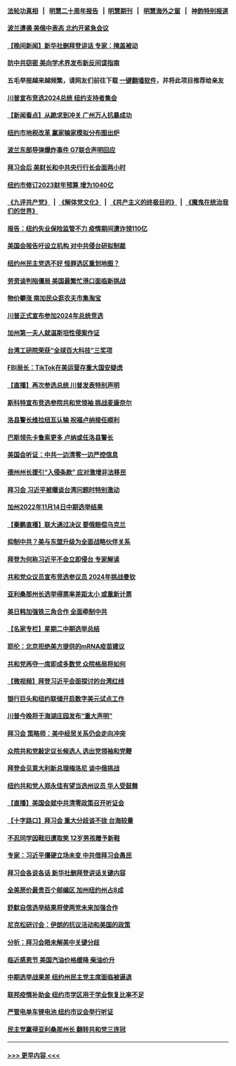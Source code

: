 #### [法轮功真相](https://github.com/gfw-breaker/truth/blob/master/README.md?t=0) &nbsp;&nbsp;|&nbsp;&nbsp; [明慧二十周年报告](https://github.com/gfw-breaker/mh-reports/blob/master/README.md?t=0) &nbsp;&nbsp;|&nbsp;&nbsp;[明慧期刊](https://github.com/gfw-breaker/mh-qikan) &nbsp;&nbsp;|&nbsp;&nbsp; [明慧海外之窗](https://github.com/gfw-breaker/mh-news/blob/master/README.md?t=0) &nbsp;&nbsp;|&nbsp;&nbsp; [神韵特别报道](https://github.com/gfw-breaker/mh-news/blob/master/shenyun.md?t=0)
#### [波兰遭袭 美俄中表态 北约开紧急会议](../pages/nsc412/n13866986.md?t=11161951) 
#### [【晚间新闻】新华社删拜登讲话 专家：掩盖被动](../pages/nsc412/n13866951.md?t=11161951) 
#### [防中共窃密 美向学术界发布新反间谍指南](../pages/nsc412/n13866884.md?t=11161951) 
#### 五毛举报越来越频繁，请网友们前往下载 [一键翻墙软件](https://github.com/gfw-breaker/ssr-accounts)，并将此项目推荐给亲友
#### [川普宣布竞选2024总统 纽约支持者集会](../pages/nsc412/n13866804.md?t=11161951) 
#### [【新闻看点】从跪求到冲关 广州万人抗暴成功](../pages/nsc412/n13866587.md?t=11161951) 
#### [纽约市地税改革 赢家输家模拟分布图出炉](../pages/nsc412/n13866812.md?t=11161951) 
#### [波兰东部导弹爆炸事件 G7联合声明回应](../pages/nsc412/n13866769.md?t=11161951) 
#### [拜习会后 美财长和中共央行行长会面两小时](../pages/nsc412/n13866773.md?t=11161951) 
#### [纽约市修订2023财年预算 增为1040亿](../pages/nsc412/n13866786.md?t=11161951) 
#### [《九评共产党》](https://github.com/begood0513/9ping.md/blob/master/README.md) &nbsp;|&nbsp; [《解体党文化》](../../../../jtdwh.md/blob/master/README.md)  &nbsp;|&nbsp; [《共产主义的终极目的》](../../../../gczydzjmd.md/blob/master/README.md) &nbsp;|&nbsp; [《魔鬼在统治我们的世界》](../../../../mgztzwmdsj.md/blob/master/README.md) 
#### [报告：纽约失业保险监管不力 疫情期间遭诈领110亿](../pages/nsc412/n13866790.md?t=11161951) 
#### [美国会报告吁设立机构 对中共侵台研拟制裁](../pages/nsc412/n13866774.md?t=11161951) 
#### [纽约州民主党选不好 怪罪选区重划地图？](../pages/nsc412/n13866792.md?t=11161951) 
#### [劳资谈判陷僵局 美国最繁忙港口面临新挑战](../pages/nsc412/n13866803.md?t=11161951) 
#### [物价攀涨 南加民众逛农夫市集淘宝](../pages/nsc412/n13866776.md?t=11161951) 
#### [川普正式宣布参加2024年总统竞选](../pages/nsc412/n13866667.md?t=11161951) 
#### [加州第一夫人就温斯坦性侵案作证](../pages/nsc412/n13866746.md?t=11161951) 
#### [台湾工研院荣获“全球百大科技”三奖项](../pages/nsc412/n13866724.md?t=11161951) 
#### [FBI局长：TikTok在美运营存重大国安疑虑](../pages/nsc412/n13866627.md?t=11161951) 
#### [【直播】再次参选总统 川普发表特别声明](../pages/nsc412/n13865923.md?t=11161951) 
#### [斯科特宣布竞选参院共和党领袖 挑战麦康奈尔](../pages/nsc412/n13866634.md?t=11161951) 
#### [洛县警长维拉纽瓦认输 祝福卢纳接任顺利](../pages/nsc412/n13866710.md?t=11161951) 
#### [巴斯领先卡鲁索更多 卢纳或任洛县警长](../pages/nsc412/n13866688.md?t=11161951) 
#### [美国会听证：中共一边清零一边严控信息](../pages/nsc412/n13866670.md?t=11161951) 
#### [德州州长援引“入侵条款” 应对激增非法移民](../pages/nsc412/n13866651.md?t=11161951) 
#### [拜习会 习近平被曝谈台湾问题时特别激动](../pages/nsc412/n13866581.md?t=11161951) 
#### [加州2022年11月14日中期选举结果](../pages/nsc412/n13866588.md?t=11161951) 
#### [【秦鹏直播】联大通过决议 要俄赔偿乌克兰](../pages/nsc412/n13866612.md?t=11161951) 
#### [抑制中共？美与东盟升级为全面战略伙伴关系](../pages/nsc412/n13866620.md?t=11161951) 
#### [拜登为何称习近平不会立即侵台 专家解读](../pages/nsc412/n13866550.md?t=11161951) 
#### [共和党众议员宣布竞选参议员 2024年挑战曼钦](../pages/nsc412/n13866553.md?t=11161951) 
#### [亚利桑那州长选举得票率差距太小 或重新计票](../pages/nsc412/n13866565.md?t=11161951) 
#### [美日韩加强铁三角合作 全面牵制中共](../pages/nsc412/n13866595.md?t=11161951) 
#### [【名家专栏】星期二中期选举总结](../pages/nsc412/n13866428.md?t=11161951) 
#### [耶伦：北京拒绝美方提供的mRNA疫苗建议](../pages/nsc412/n13866571.md?t=11161951) 
#### [共和党再夺一席即成多数党 众院格局将如何](../pages/nsc412/n13866555.md?t=11161951) 
#### [【微视频】拜登习近平会面探讨的台湾红线](../pages/nsc412/n13866485.md?t=11161951) 
#### [银行巨头和纽约联储开启数字美元试点工作](../pages/nsc412/n13866491.md?t=11161951) 
#### [川普今晚将于海湖庄园发布“重大声明”](../pages/nsc412/n13866535.md?t=11161951) 
#### [拜习会 策略师：美中经贸关系仍会走向冲突](../pages/nsc412/n13866551.md?t=11161951) 
#### [众院共和党敲定议长候选人 选出党领袖和党鞭](../pages/nsc412/n13866530.md?t=11161951) 
#### [拜登会见意大利新总理梅洛尼 谈中俄挑战](../pages/nsc412/n13866529.md?t=11161951) 
#### [纽约共和党人郑永佳有望当选州议员 华人受鼓舞](../pages/nsc412/n13866112.md?t=11161951) 
#### [【直播】美国会就中共清零政策召开听证会](../pages/nsc412/n13865816.md?t=11161951) 
#### [【十字路口】拜习会 重大分歧谈不拢 台海较量](../pages/nsc412/n13866405.md?t=11161951) 
#### [不忍同学因鞋旧遭取笑 12岁男孩赠予新鞋](../pages/nsc412/n13866147.md?t=11161951) 
#### [专家：习近平僵硬立场未变 中共借拜习会愚民](../pages/nsc412/n13866233.md?t=11161951) 
#### [拜习会各说各话 新华社删拜登讲话关键内容](../pages/nsc412/n13865771.md?t=11161951) 
#### [全美房价最贵百个邮编区 加州纽约州占8成](../pages/nsc412/n13865964.md?t=11161951) 
#### [舒默自信选举结果将使两党未来加强合作](../pages/nsc412/n13865955.md?t=11161951) 
#### [尼克松研讨会：伊朗的抗议活动和美国的政策](../pages/nsc412/n13866144.md?t=11161951) 
#### [分析：拜习会晤未解美中关键分歧](../pages/nsc412/n13866028.md?t=11161951) 
#### [临近感恩节 美国汽油价格缓降 柴油价升](../pages/nsc412/n13866133.md?t=11161951) 
#### [中期选举战果差 纽约州民主党主席面临被逼退](../pages/nsc412/n13866072.md?t=11161951) 
#### [联邦疫情补助金 纽约市学区用于学业恢复比率不足](../pages/nsc412/n13866074.md?t=11161951) 
#### [严管电单车锂电池 纽约市议会举行听证](../pages/nsc412/n13866116.md?t=11161951) 
#### [民主党赢得亚利桑那州长 翻转共和党三连冠](../pages/nsc412/n13865883.md?t=11161951) 

----
#### [ >>> 更早内容 <<< ](../indexes/nsc412-earlier.md)
